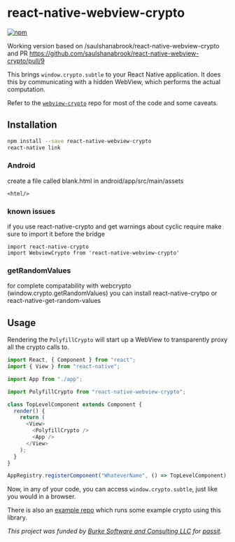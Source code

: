 # react-native-webview-crypto

[![npm](https://img.shields.io/npm/v/react-native-webview-crypto?style=flat-square)](https://www.npmjs.com/package/react-native-webview-crypto)

Working version based on /saulshanabrook/react-native-webview-crypto and PR https://github.com/saulshanabrook/react-native-webview-crypto/pull/9

This brings `window.crypto.subtle` to your React Native application. It does this by communicating with a hidden WebView, which performs the actual computation.

Refer to the [`webview-crypto`](https://github.com/saulshanabrook/webview-crypto) repo for most of the code and some caveats.

## Installation

```sh
npm install --save react-native-webview-crypto
react-native link
```

### Android

create a file called blank.html in android/app/src/main/assets

```
<html/>
```

### known issues

if you use react-native-crypto and get warnings about cyclic require make sure to import it before the bridge

```
import react-native-crypto
import WebviewCrypto from 'react-native-webview-crypto'
```

### getRandomValues

for complete compatability with webcrypto (window.crypto.getRandomValues) you can install react-native-crytpo or react-native-get-random-values

## Usage

Rendering the `PolyfillCrypto` will start up a WebView to transparently proxy all the crypto calls to.

```javascript
import React, { Component } from "react";
import { View } from "react-native";

import App from "./app";

import PolyfillCrypto from "react-native-webview-crypto";

class TopLevelComponent extends Component {
  render() {
    return (
      <View>
        <PolyfillCrypto />
        <App />
      </View>
    );
  }
}

AppRegistry.registerComponent("WhateverName", () => TopLevelComponent);
```

Now, in any of your code, you can access `window.crypto.subtle`, just like you would in a browser.

There is also an [example repo](https://github.com/saulshanabrook/react-native-webview-crypto-example) which runs some example crypto using this library.

_This project was funded by [Burke Software and Consulting LLC](http://burkesoftware.com/) for [passit](http://passit.io/)._
